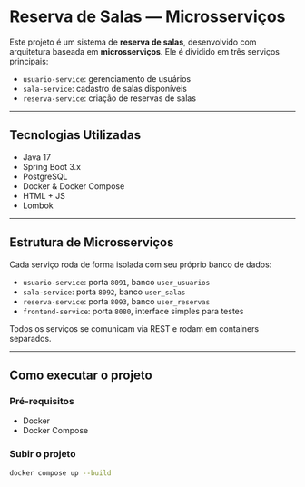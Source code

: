 # Reserva de Salas — Microsserviços

Este projeto é um sistema de **reserva de salas**, desenvolvido com arquitetura baseada em **microsserviços**. Ele é dividido em três serviços principais:

- `usuario-service`: gerenciamento de usuários
- `sala-service`: cadastro de salas disponíveis
- `reserva-service`: criação de reservas de salas

---

## Tecnologias Utilizadas

- Java 17
- Spring Boot 3.x
- PostgreSQL
- Docker & Docker Compose
- HTML + JS
- Lombok

---

## Estrutura de Microsserviços

Cada serviço roda de forma isolada com seu próprio banco de dados:

- `usuario-service`: porta `8091`, banco `user_usuarios`
- `sala-service`: porta `8092`, banco `user_salas`
- `reserva-service`: porta `8093`, banco `user_reservas`
- `frontend-service`: porta `8080`, interface simples para testes

Todos os serviços se comunicam via REST e rodam em containers separados.

---

## Como executar o projeto

### Pré-requisitos

- Docker
- Docker Compose

### Subir o projeto

```bash
docker compose up --build
